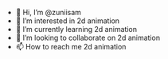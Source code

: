 - 👋 Hi, I’m @zuniisam
- 👀 I’m interested in 2d animation
- 🌱 I’m currently learning 2d animation
- 💞️ I’m looking to collaborate on 2d animation
- 📫 How to reach me 2d animation

<!---
zuniisam/zuniisam is a ✨ special ✨ repository because its `README.md` (this file) appears on your GitHub profile.
You can click the Preview link to take a look at your changes.
--->
